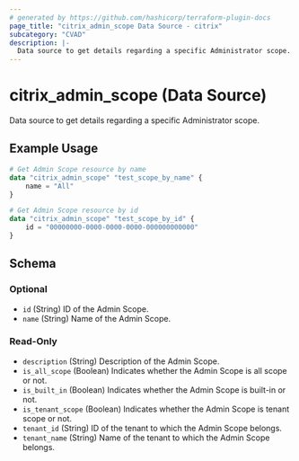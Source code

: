 ```yaml
---
# generated by https://github.com/hashicorp/terraform-plugin-docs
page_title: "citrix_admin_scope Data Source - citrix"
subcategory: "CVAD"
description: |-
  Data source to get details regarding a specific Administrator scope.
---
```


# citrix_admin_scope (Data Source)

Data source to get details regarding a specific Administrator scope.

## Example Usage

```terraform
# Get Admin Scope resource by name
data "citrix_admin_scope" "test_scope_by_name" {
    name = "All"
}

# Get Admin Scope resource by id
data "citrix_admin_scope" "test_scope_by_id" {
    id = "00000000-0000-0000-0000-000000000000"
}
```

<!-- schema generated by tfplugindocs -->
## Schema

### Optional

- `id` (String) ID of the Admin Scope.
- `name` (String) Name of the Admin Scope.

### Read-Only

- `description` (String) Description of the Admin Scope.
- `is_all_scope` (Boolean) Indicates whether the Admin Scope is all scope or not.
- `is_built_in` (Boolean) Indicates whether the Admin Scope is built-in or not.
- `is_tenant_scope` (Boolean) Indicates whether the Admin Scope is tenant scope or not.
- `tenant_id` (String) ID of the tenant to which the Admin Scope belongs.
- `tenant_name` (String) Name of the tenant to which the Admin Scope belongs.